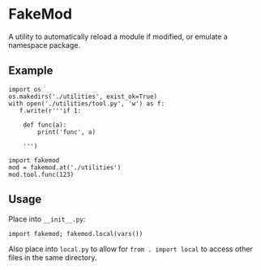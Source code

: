 # FakeMod

A utility to automatically reload a module if modified,
or emulate a namespace package.


## Example

    import os
    os.makedirs('./utilities', exist_ok=True)
    with open('./utilities/tool.py', 'w') as f:
       f.write(r'''if 1:

        def func(a):
            print('func', a)

        ''')

    import fakemod
    mod = fakemod.at('./utilities')
    mod.tool.func(123)


## Usage

Place into `__init__.py`:

    import fakemod; fakemod.local(vars())

Also place into `local.py` to allow for 
`from . import local` to access other files in the 
same directory.

